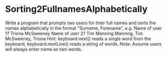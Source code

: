# Sorting2FullnamesAlphabetically
Write a program that prompts two users for their full names and sorts the names
alphabetically in the format “Surname, Forename”, e.g.
Name of user 1? Triona McSweeney
Name of user 2? Tim Manning
Manning, Tim
McSweeney, Triona
Hint: keyboard.next() reads a single word from the keyboard, keyboard.nextLine()
reads a string of words. Note: Assume users will always enter name as two words.
